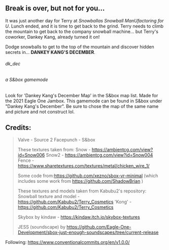 
## Break is over, but not for you...
It was just another day for Terry at *Snowballas Snowball ManUfactoring for U*. 
Lunch ended, and it is time to get back to the grind. 
Terry needs to climb the mountain to get back to the company snowball machine... 
but Terry's coworker, Dankey Kang, already turned it on!

Dodge snowballs to get to the top of the mountain and discover hidden secrets in... **DANKEY KANG'S DECEMBER**.


###### dk_dec
###### a S&box gamemode
Look for 'Dankey Kang's December Map' in the S&box map list.
Made for the 2021 Eagle One Jambox. This gamemode can be found in S&box under "Dankey Kang's December". 
Be sure to chose the map of the same name and picture and not construct lol.

## Credits:
> Valve - Source 2
> Facepunch - S&box
>
> These textures taken from:
> Snow - https://ambientcg.com/view?id=Snow006
> Snow2 - https://ambientcg.com/view?id=Snow004
> Fence - https://www.sharetextures.com/textures/metal/chicken_wire_1/ 
> 
> Some code from:https://github.com/xezno/sbox-vr-minimal
> (which includes some work from https://github.com/ShadowBrian )
>
> These textures and models taken from Kabubu2's repository:
> Snowball texture and model - https://github.com/Kabubu2/Terry_Cosmetics
> 'Kong' - https://github.com/Kabubu2/Terry_Cosmetics
>
> Skybox by kindaw - https://kindaw.itch.io/skybox-textures
>
> JESS (soundscape) by https://github.com/Eagle-One-Development/sbox-just-enough-soundscapes/tree/current-release

Following: https://www.conventionalcommits.org/en/v1.0.0/
